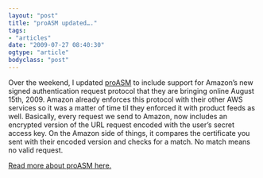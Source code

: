 ```yaml
---
layout: "post"
title: "proASM updated…."
tags: 
- "articles"
date: "2009-07-27 08:40:30"
ogtype: "article"
bodyclass: "post"
---
```


Over the weekend, I updated [proASM](http://www.freekrai.net/products/proasm) to include support for Amazon’s new signed authentication request protocol that they are bringing online August 15th, 2009. Amazon already enforces this protocol with their other AWS services so it was a matter of time til they enforced it with product feeds as well. Basically, every request we send to Amazon, now includes an encrypted version of the URL request encoded with the user’s secret access key. On the Amazon side of things, it compares the certificate you sent with their encoded version and checks for a match. No match means no valid request.

[Read more about proASM here.](http://www.freekrai.net/products/proasm)